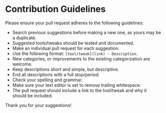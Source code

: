 # Contribution Guidelines

Please ensure your pull request adheres to the following guidelines:

- Search previous suggestions before making a new one, as yours may be a duplicate.
- Suggested tools/tweaks should be tested and documented.
- Make an individual pull request for each suggestion.
- Use the following format: `[tool/tweak](link) - Description.`
- New categories, or improvements to the existing categorization are welcome.
- Keep descriptions short and simple, but descriptive.
- End all descriptions with a full stop/period.
- Check your spelling and grammar.
- Make sure your text editor is set to remove trailing whitespace.
- The pull request should include a link to the tool/tweak and why it should be included.

Thank you for your suggestions!

